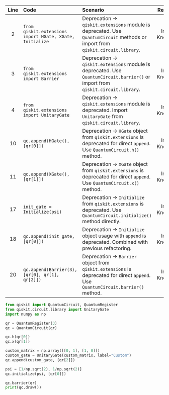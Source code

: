 | Line | Code | Scenario | Reference | Artifact | Refactoring |
| :--: | :--- | :------- | :-------: | :------- | :---------- |
| 2 | `from qiskit.extensions import HGate, XGate, Initialize` | Deprecation -> `qiskit.extensions` module is deprecated. Use `QuantumCircuit` methods or import from `qiskit.circuit.library`. | Internal Knowledge | `HGate`, `XGate`, `Initialize` | |
| 3 | `from qiskit.extensions import Barrier` | Deprecation -> `qiskit.extensions` module is deprecated. Use `QuantumCircuit.barrier()` or import from `qiskit.circuit.library`. | Internal Knowledge | `Barrier` | |
| 4 | `from qiskit.extensions import UnitaryGate` | Deprecation -> `qiskit.extensions` module is deprecated. Import `UnitaryGate` from `qiskit.circuit.library`. | Internal Knowledge | `UnitaryGate` | `from qiskit.circuit.library import UnitaryGate` |
| 10 | `qc.append(HGate(), [qr[0]])` | Deprecation -> `HGate` object from `qiskit.extensions` is deprecated for direct `append`. Use `QuantumCircuit.h()` method. | Internal Knowledge | `HGate` | `qc.h(qr[0])` |
| 11 | `qc.append(XGate(), [qr[1]])` | Deprecation -> `XGate` object from `qiskit.extensions` is deprecated for direct `append`. Use `QuantumCircuit.x()` method. | Internal Knowledge | `XGate` | `qc.x(qr[1])` |
| 17 | `init_gate = Initialize(psi)` | Deprecation -> `Initialize` from `qiskit.extensions` is deprecated. Use `QuantumCircuit.initialize()` method directly. | Internal Knowledge | `Initialize` | `qc.initialize(psi, [qr[0]])` |
| 18 | `qc.append(init_gate, [qr[0]])` | Deprecation -> `Initialize` object usage with `append` is deprecated. Combined with previous refactoring. | Internal Knowledge | `init_gate` | |
| 20 | `qc.append(Barrier(3), [qr[0], qr[1], qr[2]])` | Deprecation -> `Barrier` object from `qiskit.extensions` is deprecated for direct `append`. Use `QuantumCircuit.barrier()` method. | Internal Knowledge | `Barrier` | `qc.barrier(qr)` |


```python
from qiskit import QuantumCircuit, QuantumRegister
from qiskit.circuit.library import UnitaryGate
import numpy as np

qr = QuantumRegister(3)
qc = QuantumCircuit(qr)

qc.h(qr[0])
qc.x(qr[1])

custom_matrix = np.array([[0, 1], [1, 0]])
custom_gate = UnitaryGate(custom_matrix, label="Custom")
qc.append(custom_gate, [qr[2]])

psi = [1/np.sqrt(2), 1/np.sqrt(2)]
qc.initialize(psi, [qr[0]])

qc.barrier(qr)
print(qc.draw())
```
